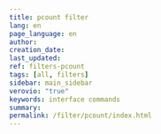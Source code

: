 ```yaml
---
title: pcount filter
lang: en
page_language: en
author:
creation_date:
last_updated:
ref: filters-pcount
tags: [all, filters]
sidebar: main_sidebar
verovio: "true"
keywords: interface commands 
summary: 
permalink: /filter/pcount/index.html
---
```










